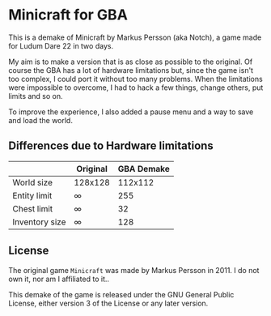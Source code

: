 # Minicraft for GBA

This is a demake of Minicraft by Markus Persson (aka Notch), a game made for
Ludum Dare 22 in two days.

My aim is to make a version that is as close as possible to the original.
Of course the GBA has a lot of hardware limitations but, since the game isn't
too complex, I could port it without too many problems. When the limitations
were impossible to overcome, I had to hack a few things, change others, put
limits and so on.

To improve the experience, I also added a pause menu and a way to save and load
the world.

## Differences due to Hardware limitations
|                | Original | GBA Demake |
| -------------- | -------- | ---------- |
| World size     | 128x128  | 112x112    |
| Entity limit   | ∞        | 255        |
| Chest limit    | ∞        | 32         |
| Inventory size | ∞        | 128        |

## License
The original game `Minicraft` was made by Markus Persson in 2011.
I do not own it, nor am I affiliated to it..

This demake of the game is released under the GNU General Public License, either
version 3 of the License or any later version.
